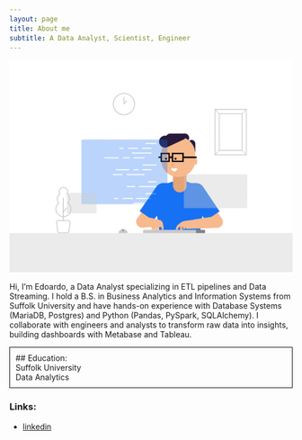 ```yaml
---
layout: page
title: About me
subtitle: A Data Analyst, Scientist, Engineer
---
```


![Crepe](/assets/img/3.gif)

Hi, I’m Edoardo, a Data Analyst specializing in ETL pipelines and Data Streaming. I hold a B.S. in Business Analytics and Information Systems from Suffolk University and have hands-on experience with Database Systems (MariaDB, Postgres) and Python (Pandas, PySpark, SQLAlchemy). I collaborate with engineers and analysts to transform raw data into insights, building dashboards with Metabase and Tableau.

<div style="border: 1px solid black; padding: 10px">
## Education: 
<br>Suffolk University
<br>Data Analytics
</div>

### Links:

- [linkedin](https://en.wikipedia.org/wiki/The_Princess_Bride_%28film%29)
